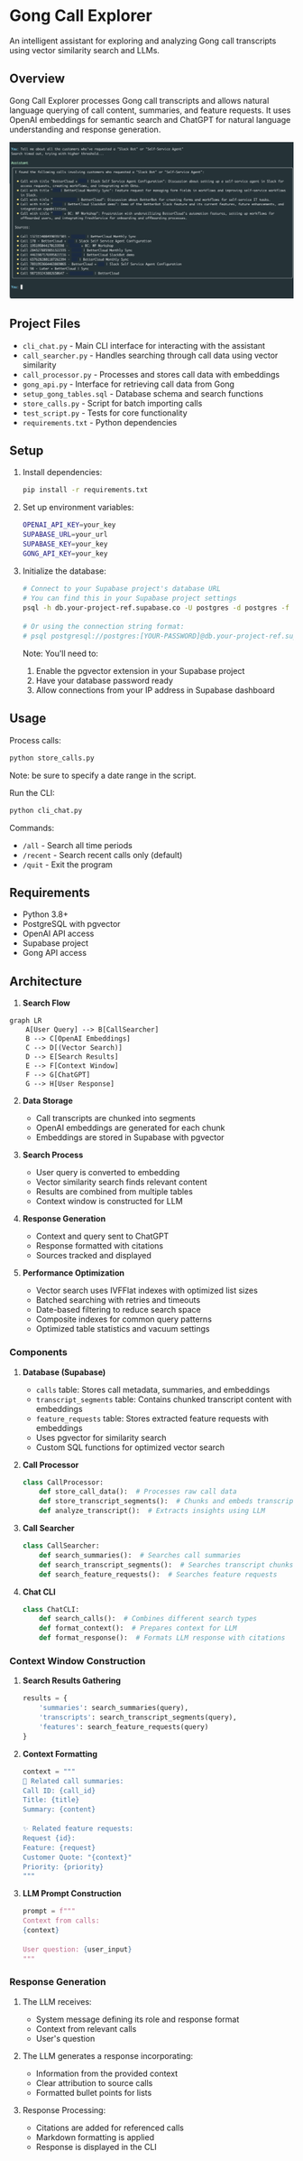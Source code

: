 # Gong Call Explorer

An intelligent assistant for exploring and analyzing Gong call transcripts using vector similarity search and LLMs.

## Overview

Gong Call Explorer processes Gong call transcripts and allows natural language querying of call content, summaries, and feature requests. It uses OpenAI embeddings for semantic search and ChatGPT for natural language understanding and response generation.

![alt text](screenshot.png)

## Project Files

- `cli_chat.py` - Main CLI interface for interacting with the assistant
- `call_searcher.py` - Handles searching through call data using vector similarity
- `call_processor.py` - Processes and stores call data with embeddings
- `gong_api.py` - Interface for retrieving call data from Gong
- `setup_gong_tables.sql` - Database schema and search functions
- `store_calls.py` - Script for batch importing calls
- `test_script.py` - Tests for core functionality
- `requirements.txt` - Python dependencies

## Setup

1. Install dependencies:
   ```bash
   pip install -r requirements.txt
   ```

2. Set up environment variables:
   ```bash
   OPENAI_API_KEY=your_key
   SUPABASE_URL=your_url
   SUPABASE_KEY=your_key
   GONG_API_KEY=your_key
   ```

3. Initialize the database:
   ```bash
   # Connect to your Supabase project's database URL
   # You can find this in your Supabase project settings
   psql -h db.your-project-ref.supabase.co -U postgres -d postgres -f setup_gong_tables.sql
   
   # Or using the connection string format:
   # psql postgresql://postgres:[YOUR-PASSWORD]@db.your-project-ref.supabase.co:5432/postgres -f setup_gong_tables.sql
   ```

   Note: You'll need to:
   1. Enable the pgvector extension in your Supabase project
   2. Have your database password ready
   3. Allow connections from your IP address in Supabase dashboard

## Usage

Process calls:
```bash
python store_calls.py
```
Note: be sure to specify a date range in the script.

Run the CLI:
```bash
python cli_chat.py
```
Commands:
- `/all` - Search all time periods
- `/recent` - Search recent calls only (default)
- `/quit` - Exit the program

## Requirements

- Python 3.8+
- PostgreSQL with pgvector
- OpenAI API access
- Supabase project
- Gong API access

## Architecture

1. **Search Flow**
```mermaid
graph LR
    A[User Query] --> B[CallSearcher]
    B --> C[OpenAI Embeddings]
    C --> D[(Vector Search)]
    D --> E[Search Results]
    E --> F[Context Window]
    F --> G[ChatGPT]
    G --> H[User Response]
```

2. **Data Storage**
   - Call transcripts are chunked into segments
   - OpenAI embeddings are generated for each chunk
   - Embeddings are stored in Supabase with pgvector

3. **Search Process**
   - User query is converted to embedding
   - Vector similarity search finds relevant content
   - Results are combined from multiple tables
   - Context window is constructed for LLM

3. **Response Generation**
   - Context and query sent to ChatGPT
   - Response formatted with citations
   - Sources tracked and displayed

4. **Performance Optimization**
    - Vector search uses IVFFlat indexes with optimized list sizes
    - Batched searching with retries and timeouts
    - Date-based filtering to reduce search space
    - Composite indexes for common query patterns
    - Optimized table statistics and vacuum settings

### Components

1. **Database (Supabase)**
   - `calls` table: Stores call metadata, summaries, and embeddings
   - `transcript_segments` table: Contains chunked transcript content with embeddings
   - `feature_requests` table: Stores extracted feature requests with embeddings
   - Uses pgvector for similarity search
   - Custom SQL functions for optimized vector search

2. **Call Processor**
   ```python
   class CallProcessor:
       def store_call_data():  # Processes raw call data
       def store_transcript_segments():  # Chunks and embeds transcripts
       def analyze_transcript():  # Extracts insights using LLM
   ```

3. **Call Searcher**
   ```python
   class CallSearcher:
       def search_summaries():  # Searches call summaries
       def search_transcript_segments():  # Searches transcript chunks
       def search_feature_requests():  # Searches feature requests
   ```

4. **Chat CLI**
   ```python
   class ChatCLI:
       def search_calls():  # Combines different search types
       def format_context():  # Prepares context for LLM
       def format_response():  # Formats LLM response with citations
   ```

### Context Window Construction

1. **Search Results Gathering**
   ```python
   results = {
       'summaries': search_summaries(query),
       'transcripts': search_transcript_segments(query),
       'features': search_feature_requests(query)
   }
   ```

2. **Context Formatting**
   ```python
   context = """
   📝 Related call summaries:
   Call ID: {call_id}
   Title: {title}
   Summary: {content}

   ✨ Related feature requests:
   Request {id}:
   Feature: {request}
   Customer Quote: "{context}"
   Priority: {priority}
   """
   ```

3. **LLM Prompt Construction**
   ```python
   prompt = f"""
   Context from calls:
   {context}

   User question: {user_input}
   """
   ```

### Response Generation

1. The LLM receives:
   - System message defining its role and response format
   - Context from relevant calls
   - User's question

2. The LLM generates a response incorporating:
   - Information from the provided context
   - Clear attribution to source calls
   - Formatted bullet points for lists

3. Response Processing:
   - Citations are added for referenced calls
   - Markdown formatting is applied
   - Response is displayed in the CLI
